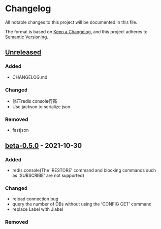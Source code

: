 # Changelog
All notable changes to this project will be documented in this file.

The format is based on [Keep a Changelog](https://keepachangelog.com/en/1.0.0/),
and this project adheres to [Semantic Versioning](https://semver.org/spec/v2.0.0.html).

## [Unreleased]
### Added
- CHANGELOG.md

### Changed
- 修正redis console行高
- Use jackson to serialize json

### Removed
- fastjson

## [beta-0.5.0] - 2021-10-30
### Added
- redis console(The 'RESTORE' command and blocking commands such as 'SUBSCRIBE' are not supported)

### Changed
- reload connection bug
- query the number of DBs without using the 'CONFIG GET' command
- replace Label with Jlabel

### Removed

[Unreleased]: https://github.com/MattMin/a-redis/compare/beta-0.5.0...HEAD
[beta-0.5.0]: https://github.com/MattMin/a-redis/releases/tag/beta-0.5.0
